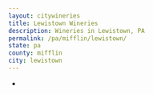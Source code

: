 ```yaml
---
layout: citywineries
title: Lewistown Wineries
description: Wineries in Lewistown, PA
permalink: /pa/mifflin/lewistown/
state: pa
county: mifflin
city: lewistown
---
```

-
